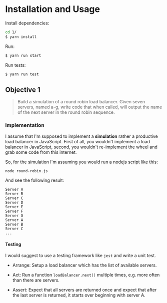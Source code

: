 # Installation and Usage

Install dependencies:

```sh
cd 1/
$ yarn install
```

Run:

```sh
$ yarn run start
```

Run tests:
```sh
$ yarn run test
```


## Objective 1

> Build a simulation of a round robin load balancer. Given seven servers, named
> a-g, write code that when called, will output the name of the next server in
> the round robin sequence.


### Implementation

I assume that I'm supposed to implement a **simulation** rather a productive
load balancer in JavaScript. First of all, you wouldn't implement a load
balancer in JavaScript, second, you wouldn't re-implement the wheel and grab
some code from this internet.

So, for the simulation I'm assuming you would run a nodejs script like this:

```sh
node round-robin.js
```

And see the following result:

```
Server A
Server B
Server C
Server D
Server E
Server F
Server G
Server A
Server B
Server C
...
```


#### Testing

I would suggest to use a testing framework like `jest` and write a unit test.

* Arrange: Setup a load balancer which has the list of available servers.

* Act: Run a function `loadBalancer.next()` multiple times, e.g. more often than
  there are servers.

* Assert: Expect that all servers are returned once and expect that after
  the last server is returned, it starts over beginning with server A.
